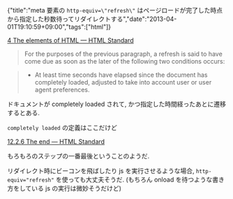 {"title":"meta 要素の `http-equiv=\"refresh\"` はページロードが完了した時点から指定した秒数待ってリダイレクトする","date":"2013-04-01T19:10:59+09:00","tags":["html"]}

[4 The elements of HTML — HTML Standard](http://www.whatwg.org/specs/web-apps/current-work/multipage/semantics.html#attr-meta-http-equiv-refresh)

> For the purposes of the previous paragraph, a refresh is said to have come due as soon as the later of the following two conditions occurs:

> * At least time seconds have elapsed since the document has completely loaded, adjusted to take into account user or user agent preferences.

ドキュメントが completely loaded されて, かつ指定した時間経ったあとに遷移するとある.

`completely loaded` の定義はここだけど

[12.2.6 The end — HTML Standard](http://www.whatwg.org/specs/web-apps/current-work/multipage/the-end.html#completely-loaded)

もろもろのステップの一番最後ということのようだ.

リダイレクト時にビーコンを飛ばしたり js を実行させるような場合, `http-equiv="refresh"` を使っても大丈夫そうだ. (もちろん onload を待つような書き方をしている js の実行は微妙そうだけど)

